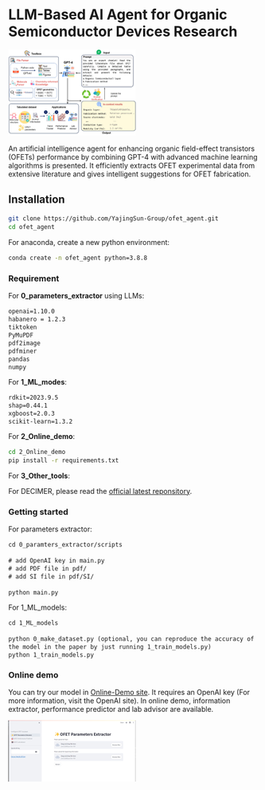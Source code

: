 # LLM-Based AI Agent for Organic Semiconductor Devices Research

<img src="\Fig1.jpg" alt="Fig1" style="zoom: 25%;" />

An artificial intelligence agent for enhancing organic field-effect transistors (OFETs) performance by combining GPT-4 with advanced machine learning algorithms is presented. It efficiently extracts OFET experimental data from extensive literature and gives intelligent suggestions for OFET fabrication. 

## Installation

```sh
git clone https://github.com/YajingSun-Group/ofet_agent.git
cd ofet_agent
```

For anaconda, create a new python environment:

```sh
conda create -n ofet_agent python=3.8.8
```

### Requirement

For **0_parameters_extractor** using LLMs:

```
openai=1.10.0
habanero = 1.2.3
tiktoken  
PyMuPDF
pdf2image
pdfminer
pandas
numpy
```

For **1_ML_modes**:

```
rdkit=2023.9.5
shap=0.44.1
xgboost=2.0.3
scikit-learn=1.3.2
```

For **2_Online_demo**:

```sh
cd 2_Online_demo
pip install -r requirements.txt
```

For **3_Other_tools**:

For DECIMER, please read the [official latest reponsitory](https://github.com/Kohulan/DECIMER-Image-Segmentation).

### Getting started

For parameters extractor:

```
cd 0_paramters_extractor/scripts

# add OpenAI key in main.py
# add PDF file in pdf/
# add SI file in pdf/SI/

python main.py
```

For 1_ML_models:

```
cd 1_ML_models

python 0_make_dataset.py (optional, you can reproduce the accuracy of the model in the paper by just running 1_train_models.py)
python 1_train_models.py
```

### Online demo

You can try our model in [Online-Demo site](https://ofet-v1.streamlit.app/). It requires an OpenAI key (For more information, visit the OpenAI site). In online demo, information extractor, performance predictor and lab advisor are available.

<img src="\demo.jpg" alt="demo" style="zoom: 25%;" />



